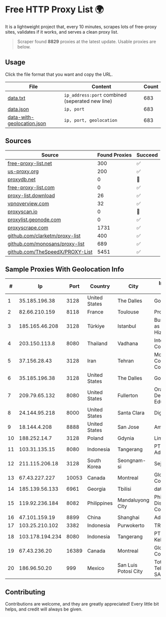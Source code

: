 
# Free HTTP Proxy List 🌍

It is a lightweight project that, every 10 minutes, scrapes lots of free-proxy sites, validates if it works, and serves a clean proxy list.


> Scraper found **8829** proxies at the latest update. Usable proxies are below.

## Usage

Click the file format that you want and copy the URL.


|File|Content|Count|
|----|-------|-----|
|[data.txt](https://raw.githubusercontent.com/themiralay/Proxy-List-World/master/data.txt)|`ip_address:port` combined (seperated new line)|683|
|[data.json](https://raw.githubusercontent.com/themiralay/Proxy-List-World/master/data.json)|`ip, port`|683|
|[data-with-geolocation.json](https://raw.githubusercontent.com/themiralay/Proxy-List-World/master/data-with-geolocation.json)|`ip, port, geolocation`|683|

## Sources

|Source|Found Proxies|Succeed|
|------|-------------|-------|
|[free-proxy-list.net](https://free-proxy-list.net)|300|✅|
|[us-proxy.org](https://www.us-proxy.org)|200|✅|
|[proxydb.net](http://proxydb.net)|0|🚫|
|[free-proxy-list.com](https://free-proxy-list.com/?page=&port=&type%5B%5D=http&type%5B%5D=https&up_time=0&search=Search)|0|✅|
|[proxy-list.download](https://www.proxy-list.download/HTTP)|26|✅|
|[vpnoverview.com](https://vpnoverview.com/privacy/anonymous-browsing/free-proxy-servers)|32|✅|
|[proxyscan.io](https://www.proxyscan.io)|0|🚫|
|[proxylist.geonode.com](https://proxylist.geonode.com/api/proxy-list?limit=300&page=1&sort_by=lastChecked&sort_type=desc&protocols=http,https)|0|✅|
|[proxyscrape.com](https://api.proxyscrape.com/v2/?request=displayproxies&protocol=http&timeout=10000&country=all&ssl=all&anonymity=all)|1731|✅|
|[github.com/clarketm/proxy-list](https://raw.githubusercontent.com/clarketm/proxy-list/master/proxy-list-raw.txt)|400|✅|
|[github.com/monosans/proxy-list](https://raw.githubusercontent.com/monosans/proxy-list/main/proxies/http.txt)|689|✅|
|[github.com/TheSpeedX/PROXY-List](https://raw.githubusercontent.com/TheSpeedX/PROXY-List/master/http.txt)|5451|✅|


## Sample Proxies With Geolocation Info

|#|Ip|Port|Country|City|Internet Service Provider|
|-|--|----|-------|----|-------------------------|
|1|35.185.196.38|3128|United States|The Dalles|Google LLC|
|2|82.66.210.159|8118|France|Toulouse|Proxad / Free SAS|
|3|185.165.46.208|3128|Türkiye|Istanbul|Burak Buylu trading as BurtiNET Internet Hizmetleri|
|4|203.150.113.8|8080|Thailand|Vadhana|Internet Thailand Company Ltd.|
|5|37.156.28.43|3128|Iran|Tehran|Mobin Net Communication Company|
|6|35.185.196.38|3128|United States|The Dalles|Google LLC|
|7|209.79.65.132|8080|United States|Fullerton|Orange County Department of Education|
|8|24.144.95.218|8000|United States|Santa Clara|DigitalOcean, LLC|
|9|18.144.4.208|8888|United States|San Jose|Amazon.com, Inc.|
|10|188.252.14.7|3128|Poland|Gdynia|Limes sp. z o.o.|
|11|103.31.135.15|8080|Indonesia|Tangerang|PT Arthatama Adhiprima Persada|
|12|211.115.206.18|3128|South Korea|Seongnam-si|Sejong Telecom|
|13|67.43.227.227|10053|Canada|Montreal|GloboTech Communications|
|14|185.139.56.133|6961|Georgia|Tbilisi|datacenter|
|15|119.92.236.184|8082|Philippines|Mandaluyong City|Philippine Long Distance Telephone Co.|
|16|47.101.159.19|8899|China|Shanghai|Addresses CNNIC|
|17|103.25.210.102|3382|Indonesia|Purwokerto|TRANSDATA|
|18|103.178.194.234|8080|Indonesia|Tangerang|PT Jaringan Keluarga Bersama|
|19|67.43.236.20|16389|Canada|Montreal|GloboTech Communications|
|20|186.96.50.20|999|Mexico|San Luis Potosí City|Total Play Telecomunicaciones SA De CV|



## Contributing

Contributions are welcome, and they are greatly appreciated! Every
little bit helps, and credit will always be given.

